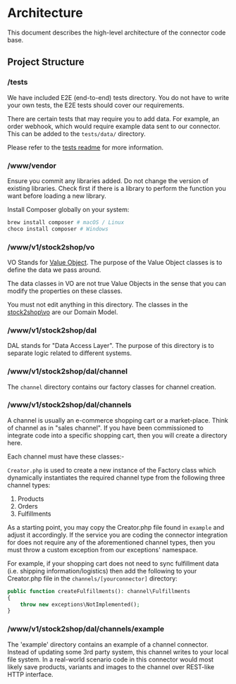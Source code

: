 # Architecture

This document describes the high-level architecture of the connector code base.

## Project Structure

### /tests

We have included E2E (end-to-end) tests directory.
You do not have to write your own tests, the E2E tests should cover our requirements.

There are certain tests that may require you to add data.
For example, an order webhook, which would require example data sent to our connector.
This can be added to the `tests/data/` directory.

Please refer to the [tests readme](./tests/README.md) for more information.

### /www/vendor

Ensure you commit any libraries added.
Do not change the version of existing libraries.
Check first if there is a library to perform the function
you want before loading a new library.

Install Composer globally on your system:

```bash
brew install composer # macOS / Linux
choco install composer # Windows
```

### /www/v1/stock2shop/vo

VO Stands for [Value Object](https://martinfowler.com/bliki/ValueObject.html).
The purpose of the Value Object classes is to define the data we pass around.

The data classes in VO are not true Value Objects in the sense that you 
can modify the properties on these classes.

You must not edit anything in this directory. The classes in the [stock2shop\vo](www/v1/stock2shop/vo) are 
our Domain Model.

### /www/v1/stock2shop/dal

DAL stands for "Data Access Layer". The purpose of this directory is to separate logic related to different systems.

### /www/v1/stock2shop/dal/channel

The `channel` directory contains our factory classes for channel creation.

### /www/v1/stock2shop/dal/channels

A channel is usually an e-commerce shopping cart or a market-place.
Think of channel as in "sales channel".
If you have been commissioned to integrate code into a specific
shopping cart, then you will create a directory here.

Each channel must have these classes:-

`Creator.php` is used to create a new instance of the Factory class which dynamically instantiates the required channel 
type from the following three channel types:

1. Products
2. Orders
3. Fulfillments

As a starting point, you may copy the Creator.php file found in `example` and adjust it accordingly. 
If the service you are coding the connector integration for does not require any of the aforementioned channel types, 
then you must throw a custom exception from our exceptions' namespace.

For example, if your shopping cart does not need to sync fulfillment data (i.e. shipping information/logistics) then 
add the following to your Creator.php file in the `channels/[yourconnector]` directory: 

```php
public function createFulfillments(): channel\Fulfillments
{
    throw new exceptions\NotImplemented();
}
```

### /www/v1/stock2shop/dal/channels/example

The 'example' directory contains an example of a channel connector.
Instead of updating some 3rd party system, this channel writes to your local file system.
In a real-world scenario code in this connector would most likely save
products, variants and images to the channel over REST-like HTTP interface.